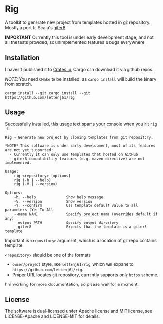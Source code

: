 # Rig

A toolkit to generate new project from templates hosted in git repository. Mostly a port to Scala's [giter8][g8]

__IMPORTANT__ Currently this tool is under early development stage, and not all the tests provided,
so unimplemented features & bugs everywhere.

## Installation

I haven't published it to [Crates.io][cratesio], Cargo can download it via github repos.

_NOTE_: You need `CMake` to be installed, as `cargo install` will build the binary from scratch.

```
cargo install --git cargo install --git https://github.com/lettenj61/rig
```

## Usage

Successfully installed, this usage text spams your console when you hit `rig -h`

```
Rig - Generate new project by cloning templates from git repository.

*NOTE* This software is under early development, most of its features are not yet supported:
  - Currently it can only use templates that hosted on GitHub
  - giter8 compatibility features (e.g. maven directive) are not implemented.

Usage:
    rig <repository> [options]
    rig (-h | --help)
    rig (-V | --version)

Options:
    -h, --help              Show help message
    -V, --version           Show version
    -Y, --confirm           Use template default value to all parameters (Yes-To-All)
    --name NAME             Specify project name (overrides default if any)
    --output PATH           Specify output directory
    --giter8                Expects that the template is a giter8 template
```

Important is `<repository>` argument, which is a location of git repo contains template.

`<repository>` should be one of the formats:
- `owner/project` style, like `lettenj61/rig`, which will expand to `https://github.com/lettenj61/rig`.
- Proper URL locates git repository, currently supports only `https` scheme.

I'm working for more documentation, so please wait for a moment.

## License
The software is dual-licensed under Apache license and MIT license, see LICENSE-Apache and LICENSE-MIT for details.


<!-- links -->
[cratesio]:https://crates.io/
[g8]:https://github.com/foundweekends/giter8

